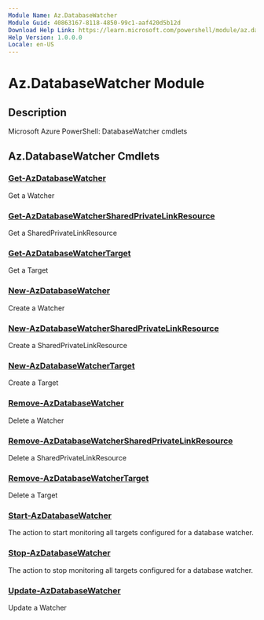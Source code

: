 ```yaml
---
Module Name: Az.DatabaseWatcher
Module Guid: 40863167-8118-4850-99c1-aaf420d5b12d
Download Help Link: https://learn.microsoft.com/powershell/module/az.databasewatcher
Help Version: 1.0.0.0
Locale: en-US
---
```


# Az.DatabaseWatcher Module
## Description
Microsoft Azure PowerShell: DatabaseWatcher cmdlets

## Az.DatabaseWatcher Cmdlets
### [Get-AzDatabaseWatcher](Get-AzDatabaseWatcher.md)
Get a Watcher

### [Get-AzDatabaseWatcherSharedPrivateLinkResource](Get-AzDatabaseWatcherSharedPrivateLinkResource.md)
Get a SharedPrivateLinkResource

### [Get-AzDatabaseWatcherTarget](Get-AzDatabaseWatcherTarget.md)
Get a Target

### [New-AzDatabaseWatcher](New-AzDatabaseWatcher.md)
Create a Watcher

### [New-AzDatabaseWatcherSharedPrivateLinkResource](New-AzDatabaseWatcherSharedPrivateLinkResource.md)
Create a SharedPrivateLinkResource

### [New-AzDatabaseWatcherTarget](New-AzDatabaseWatcherTarget.md)
Create a Target

### [Remove-AzDatabaseWatcher](Remove-AzDatabaseWatcher.md)
Delete a Watcher

### [Remove-AzDatabaseWatcherSharedPrivateLinkResource](Remove-AzDatabaseWatcherSharedPrivateLinkResource.md)
Delete a SharedPrivateLinkResource

### [Remove-AzDatabaseWatcherTarget](Remove-AzDatabaseWatcherTarget.md)
Delete a Target

### [Start-AzDatabaseWatcher](Start-AzDatabaseWatcher.md)
The action to start monitoring all targets configured for a database watcher.

### [Stop-AzDatabaseWatcher](Stop-AzDatabaseWatcher.md)
The action to stop monitoring all targets configured for a database watcher.

### [Update-AzDatabaseWatcher](Update-AzDatabaseWatcher.md)
Update a Watcher

